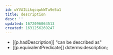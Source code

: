 ```yaml
---
id: wYVAILLkqcqwkWTu9e5a1
title: description
desc: ''
updated: 1672096064513
created: 1631256269247
---
```


- [[p.hadDescription]] "can be described as"
- [[p.equivalentPredicate]] dcterms:description; 
